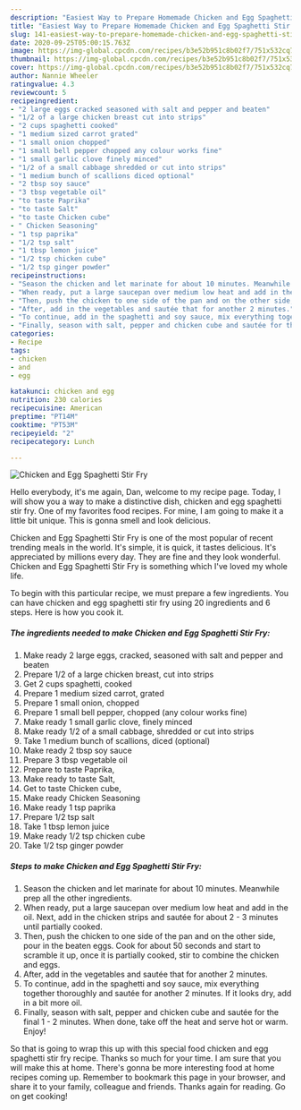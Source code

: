 ```yaml
---
description: "Easiest Way to Prepare Homemade Chicken and Egg Spaghetti Stir Fry"
title: "Easiest Way to Prepare Homemade Chicken and Egg Spaghetti Stir Fry"
slug: 141-easiest-way-to-prepare-homemade-chicken-and-egg-spaghetti-stir-fry
date: 2020-09-25T05:00:15.763Z
image: https://img-global.cpcdn.com/recipes/b3e52b951c8b02f7/751x532cq70/chicken-and-egg-spaghetti-stir-fry-recipe-main-photo.jpg
thumbnail: https://img-global.cpcdn.com/recipes/b3e52b951c8b02f7/751x532cq70/chicken-and-egg-spaghetti-stir-fry-recipe-main-photo.jpg
cover: https://img-global.cpcdn.com/recipes/b3e52b951c8b02f7/751x532cq70/chicken-and-egg-spaghetti-stir-fry-recipe-main-photo.jpg
author: Nannie Wheeler
ratingvalue: 4.3
reviewcount: 5
recipeingredient:
- "2 large eggs cracked seasoned with salt and pepper and beaten"
- "1/2 of a large chicken breast cut into strips"
- "2 cups spaghetti cooked"
- "1 medium sized carrot grated"
- "1 small onion chopped"
- "1 small bell pepper chopped any colour works fine"
- "1 small garlic clove finely minced"
- "1/2 of a small cabbage shredded or cut into strips"
- "1 medium bunch of scallions diced optional"
- "2 tbsp soy sauce"
- "3 tbsp vegetable oil"
- "to taste Paprika"
- "to taste Salt"
- "to taste Chicken cube"
- " Chicken Seasoning"
- "1 tsp paprika"
- "1/2 tsp salt"
- "1 tbsp lemon juice"
- "1/2 tsp chicken cube"
- "1/2 tsp ginger powder"
recipeinstructions:
- "Season the chicken and let marinate for about 10 minutes. Meanwhile prep all the other ingredients."
- "When ready, put a large saucepan over medium low heat and add in the oil. Next, add in the chicken strips and sautée for about 2 - 3 minutes until partially cooked."
- "Then, push the chicken to one side of the pan and on the other side, pour in the beaten eggs. Cook for about 50 seconds and start to scramble it up, once it is partially cooked, stir to combine the chicken and eggs."
- "After, add in the vegetables and sautée that for another 2 minutes."
- "To continue, add in the spaghetti and soy sauce, mix everything together thoroughly and sautée for another 2 minutes. If it looks dry, add in a bit more oil."
- "Finally, season with salt, pepper and chicken cube and sautée for the final 1 - 2 minutes. When done, take off the heat and serve hot or warm. Enjoy!"
categories:
- Recipe
tags:
- chicken
- and
- egg

katakunci: chicken and egg 
nutrition: 230 calories
recipecuisine: American
preptime: "PT14M"
cooktime: "PT53M"
recipeyield: "2"
recipecategory: Lunch

---
```



![Chicken and Egg Spaghetti Stir Fry](https://img-global.cpcdn.com/recipes/b3e52b951c8b02f7/751x532cq70/chicken-and-egg-spaghetti-stir-fry-recipe-main-photo.jpg)

Hello everybody, it's me again, Dan, welcome to my recipe page. Today, I will show you a way to make a distinctive dish, chicken and egg spaghetti stir fry. One of my favorites food recipes. For mine, I am going to make it a little bit unique. This is gonna smell and look delicious.



Chicken and Egg Spaghetti Stir Fry is one of the most popular of recent trending meals in the world. It's simple, it is quick, it tastes delicious. It's appreciated by millions every day. They are fine and they look wonderful. Chicken and Egg Spaghetti Stir Fry is something which I've loved my whole life.


To begin with this particular recipe, we must prepare a few ingredients. You can have chicken and egg spaghetti stir fry using 20 ingredients and 6 steps. Here is how you cook it.

<!--inarticleads1-->

##### The ingredients needed to make Chicken and Egg Spaghetti Stir Fry:

1. Make ready 2 large eggs, cracked, seasoned with salt and pepper and beaten
1. Prepare 1/2 of a large chicken breast, cut into strips
1. Get 2 cups spaghetti, cooked
1. Prepare 1 medium sized carrot, grated
1. Prepare 1 small onion, chopped
1. Prepare 1 small bell pepper, chopped (any colour works fine)
1. Make ready 1 small garlic clove, finely minced
1. Make ready 1/2 of a small cabbage, shredded or cut into strips
1. Take 1 medium bunch of scallions, diced (optional)
1. Make ready 2 tbsp soy sauce
1. Prepare 3 tbsp vegetable oil
1. Prepare to taste Paprika,
1. Make ready to taste Salt,
1. Get to taste Chicken cube,
1. Make ready  Chicken Seasoning
1. Make ready 1 tsp paprika
1. Prepare 1/2 tsp salt
1. Take 1 tbsp lemon juice
1. Make ready 1/2 tsp chicken cube
1. Take 1/2 tsp ginger powder




<!--inarticleads2-->

##### Steps to make Chicken and Egg Spaghetti Stir Fry:

1. Season the chicken and let marinate for about 10 minutes. Meanwhile prep all the other ingredients.
1. When ready, put a large saucepan over medium low heat and add in the oil. Next, add in the chicken strips and sautée for about 2 - 3 minutes until partially cooked.
1. Then, push the chicken to one side of the pan and on the other side, pour in the beaten eggs. Cook for about 50 seconds and start to scramble it up, once it is partially cooked, stir to combine the chicken and eggs.
1. After, add in the vegetables and sautée that for another 2 minutes.
1. To continue, add in the spaghetti and soy sauce, mix everything together thoroughly and sautée for another 2 minutes. If it looks dry, add in a bit more oil.
1. Finally, season with salt, pepper and chicken cube and sautée for the final 1 - 2 minutes. When done, take off the heat and serve hot or warm. Enjoy!




So that is going to wrap this up with this special food chicken and egg spaghetti stir fry recipe. Thanks so much for your time. I am sure that you will make this at home. There's gonna be more interesting food at home recipes coming up. Remember to bookmark this page in your browser, and share it to your family, colleague and friends. Thanks again for reading. Go on get cooking!
